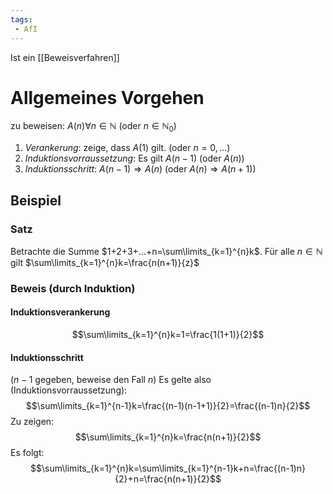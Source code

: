 ```yaml
---
tags:
 - AfI
---
```

Ist ein [[Beweisverfahren]]

# Allgemeines Vorgehen
zu beweisen: $A(n)\forall n\in\mathbb{N}$ (oder $n\in\mathbb{N}_0$)
1. *Verankerung*: zeige, dass $A(1)$ gilt. (oder $n=0,...$)
2. *Induktionsvorraussetzung*: Es gilt $A(n-1)$ (oder $A(n)$)
3. *Induktionsschritt*: $A(n-1)\Rightarrow A(n)$ (oder $A(n)\Rightarrow A(n+1)$)

## Beispiel
### Satz
Betrachte die Summe $1+2+3+...+n=\sum\limits_{k=1}^{n}k$. Für alle $n\in\mathbb{N}$ gilt $\sum\limits_{k=1}^{n}k=\frac{n(n+1)}{z}$
### Beweis (durch Induktion)
#### Induktionsverankerung
$$\sum\limits_{k=1}^{n}k=1=\frac{1(1+1)}{2}$$
#### Induktionsschritt
($n-1$ gegeben, beweise den Fall $n$)
Es gelte also (Induktionsvorraussetzung): $$\sum\limits_{k=1}^{n-1}k=\frac{(n-1)(n-1+1)}{2}=\frac{(n-1)n}{2}$$
Zu zeigen:$$\sum\limits_{k=1}^{n}k=\frac{n(n+1)}{2}$$
Es folgt:$$\sum\limits_{k=1}^{n}k=\sum\limits_{k=1}^{n-1}k+n=\frac{(n-1)n}{2}+n=\frac{n(n+1)}{2}$$
